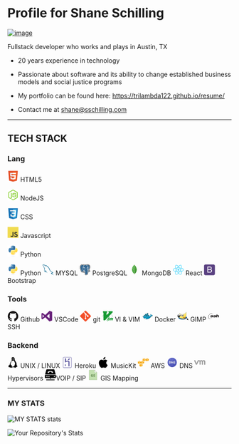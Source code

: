 
# Profile for Shane Schilling
[![image](https://img.shields.io/badge/LinkedIn-0077B5?style=for-the-badge&logo=linkedin&logoColor=white)](https://www.linkedin.com/in/shane-schilling/)   


Fullstack developer who works and plays in Austin, TX

- 20 years experience in technology

- Passionate about software and its ability to change established business models and social justice programs 

- My portfolio can be found here: https://trilambda122.github.io/resume/

- Contact me at shane@sschilling.com

---
## TECH STACK





### Lang

<img src="./imgs/html5-original.svg" width="25" alt="html5" /> HTML5

<img src="./imgs/nodejs-original.svg" width="25" alt="NodeJS" /> NodeJS

<img src="./imgs/css3-original.svg" width="25" alt="CSS" /> CSS

<img src="./imgs/javascript-original.svg" width="25" alt="Javascript" /> Javascript

 <img src="./imgs/python-original.svg" width="25" alt="Python" /> Python





<svg width="25px" height="25px" viewBox="0 0 128 128">
<linearGradient id="a" gradientUnits="userSpaceOnUse" x1="70.252" y1="1237.476" x2="170.659" y2="1151.089" gradientTransform="matrix(.563 0 0 -.568 -29.215 707.817)"><stop offset="0" stop-color="#5A9FD4"></stop><stop offset="1" stop-color="#306998"></stop></linearGradient><path fill="url(#a)" d="M63.391 1.988c-4.222.02-8.252.379-11.8 1.007-10.45 1.846-12.346 5.71-12.346 12.837v9.411h24.693v3.137h-33.961c-7.176 0-13.46 4.313-15.426 12.521-2.268 9.405-2.368 15.275 0 25.096 1.755 7.311 5.947 12.519 13.124 12.519h8.491v-11.282c0-8.151 7.051-15.34 15.426-15.34h24.665c6.866 0 12.346-5.654 12.346-12.548v-23.513c0-6.693-5.646-11.72-12.346-12.837-4.244-.706-8.645-1.027-12.866-1.008zm-13.354 7.569c2.55 0 4.634 2.117 4.634 4.721 0 2.593-2.083 4.69-4.634 4.69-2.56 0-4.633-2.097-4.633-4.69-.001-2.604 2.073-4.721 4.633-4.721z"></path><linearGradient id="b" gradientUnits="userSpaceOnUse" x1="209.474" y1="1098.811" x2="173.62" y2="1149.537" gradientTransform="matrix(.563 0 0 -.568 -29.215 707.817)"><stop offset="0" stop-color="#FFD43B"></stop><stop offset="1" stop-color="#FFE873"></stop></linearGradient><path fill="url(#b)" d="M91.682 28.38v10.966c0 8.5-7.208 15.655-15.426 15.655h-24.665c-6.756 0-12.346 5.783-12.346 12.549v23.515c0 6.691 5.818 10.628 12.346 12.547 7.816 2.297 15.312 2.713 24.665 0 6.216-1.801 12.346-5.423 12.346-12.547v-9.412h-24.664v-3.138h37.012c7.176 0 9.852-5.005 12.348-12.519 2.578-7.735 2.467-15.174 0-25.096-1.774-7.145-5.161-12.521-12.348-12.521h-9.268zm-13.873 59.547c2.561 0 4.634 2.097 4.634 4.692 0 2.602-2.074 4.719-4.634 4.719-2.55 0-4.633-2.117-4.633-4.719 0-2.595 2.083-4.692 4.633-4.692z"></path><radialGradient id="c" cx="1825.678" cy="444.45" r="26.743" gradientTransform="matrix(0 -.24 -1.055 0 532.979 557.576)" gradientUnits="userSpaceOnUse"><stop offset="0" stop-color="#B8B8B8" stop-opacity=".498"></stop><stop offset="1" stop-color="#7F7F7F" stop-opacity="0"></stop></radialGradient><path opacity=".444" fill="url(#c)" enable-background="new" d="M97.309 119.597c0 3.543-14.816 6.416-33.091 6.416-18.276 0-33.092-2.873-33.092-6.416 0-3.544 14.815-6.417 33.092-6.417 18.275 0 33.091 2.872 33.091 6.417z"></path>
</svg> Python 
  
  <svg width="25px" height="25px"  viewBox="0 0 128 128">
<path fill="#00618A" d="M116.948 97.807c-6.863-.187-12.104.452-16.585 2.341-1.273.537-3.305.552-3.513 2.147.7.733.809 1.829 1.365 2.731 1.07 1.73 2.876 4.052 4.488 5.268 1.762 1.33 3.577 2.751 5.465 3.902 3.358 2.047 7.107 3.217 10.34 5.268 1.906 1.21 3.799 2.733 5.658 4.097.92.675 1.537 1.724 2.732 2.147v-.194c-.628-.8-.79-1.898-1.366-2.733l-2.537-2.537c-2.48-3.292-5.629-6.184-8.976-8.585-2.669-1.916-8.642-4.504-9.755-7.609l-.195-.195c1.892-.214 4.107-.898 5.854-1.367 2.934-.786 5.556-.583 8.585-1.365l4.097-1.171v-.78c-1.531-1.571-2.623-3.651-4.292-5.073-4.37-3.72-9.138-7.437-14.048-10.537-2.724-1.718-6.089-2.835-8.976-4.292-.971-.491-2.677-.746-3.318-1.562-1.517-1.932-2.342-4.382-3.511-6.633-2.449-4.717-4.854-9.868-7.024-14.831-1.48-3.384-2.447-6.72-4.293-9.756-8.86-14.567-18.396-23.358-33.169-32-3.144-1.838-6.929-2.563-10.929-3.513-2.145-.129-4.292-.26-6.438-.391-1.311-.546-2.673-2.149-3.902-2.927-4.894-3.092-17.448-9.817-21.072-.975-2.289 5.581 3.421 11.025 5.462 13.854 1.434 1.982 3.269 4.207 4.293 6.438.674 1.467.79 2.938 1.367 4.489 1.417 3.822 2.652 7.98 4.487 11.511.927 1.788 1.949 3.67 3.122 5.268.718.981 1.951 1.413 2.145 2.927-1.204 1.686-1.273 4.304-1.95 6.44-3.05 9.615-1.899 21.567 2.537 28.683 1.36 2.186 4.567 6.871 8.975 5.073 3.856-1.57 2.995-6.438 4.098-10.732.249-.973.096-1.689.585-2.341v.195l3.513 7.024c2.6 4.187 7.212 8.562 11.122 11.514 2.027 1.531 3.623 4.177 6.244 5.073v-.196h-.195c-.508-.791-1.303-1.119-1.951-1.755-1.527-1.497-3.225-3.358-4.487-5.073-3.556-4.827-6.698-10.11-9.561-15.609-1.368-2.627-2.557-5.523-3.709-8.196-.444-1.03-.438-2.589-1.364-3.122-1.263 1.958-3.122 3.542-4.098 5.854-1.561 3.696-1.762 8.204-2.341 12.878-.342.122-.19.038-.391.194-2.718-.655-3.672-3.452-4.683-5.853-2.554-6.07-3.029-15.842-.781-22.829.582-1.809 3.21-7.501 2.146-9.172-.508-1.666-2.184-2.63-3.121-3.903-1.161-1.574-2.319-3.646-3.124-5.464-2.09-4.731-3.066-10.044-5.267-14.828-1.053-2.287-2.832-4.602-4.293-6.634-1.617-2.253-3.429-3.912-4.683-6.635-.446-.968-1.051-2.518-.391-3.513.21-.671.508-.951 1.171-1.17 1.132-.873 4.284.29 5.462.779 3.129 1.3 5.741 2.538 8.392 4.294 1.271.844 2.559 2.475 4.097 2.927h1.756c2.747.631 5.824.195 8.391.975 4.536 1.378 8.601 3.523 12.292 5.854 11.246 7.102 20.442 17.21 26.732 29.269 1.012 1.942 1.45 3.794 2.341 5.854 1.798 4.153 4.063 8.426 5.852 12.488 1.786 4.052 3.526 8.141 6.05 11.513 1.327 1.772 6.451 2.723 8.781 3.708 1.632.689 4.307 1.409 5.854 2.34 2.953 1.782 5.815 3.903 8.586 5.855 1.383.975 5.64 3.116 5.852 4.879zM29.729 23.466c-1.431-.027-2.443.156-3.513.389v.195h.195c.683 1.402 1.888 2.306 2.731 3.513.65 1.367 1.301 2.732 1.952 4.097l.194-.193c1.209-.853 1.762-2.214 1.755-4.294-.484-.509-.555-1.147-.975-1.755-.556-.811-1.635-1.272-2.339-1.952z"></path>
</svg> MYSQL

<svg width="25px" height="25px" viewBox="0 0 128 128">
<path d="M93.809 92.112c.785-6.533.55-7.492 5.416-6.433l1.235.108c3.742.17 8.637-.602 11.513-1.938 6.191-2.873 9.861-7.668 3.758-6.409-13.924 2.873-14.881-1.842-14.881-1.842 14.703-21.815 20.849-49.508 15.543-56.287-14.47-18.489-39.517-9.746-39.936-9.52l-.134.025c-2.751-.571-5.83-.912-9.289-.968-6.301-.104-11.082 1.652-14.709 4.402 0 0-44.683-18.409-42.604 23.151.442 8.841 12.672 66.898 27.26 49.362 5.332-6.412 10.484-11.834 10.484-11.834 2.558 1.699 5.622 2.567 8.834 2.255l.249-.212c-.078.796-.044 1.575.099 2.497-3.757 4.199-2.653 4.936-10.166 6.482-7.602 1.566-3.136 4.355-.221 5.084 3.535.884 11.712 2.136 17.238-5.598l-.22.882c1.474 1.18 1.375 8.477 1.583 13.69.209 5.214.558 10.079 1.621 12.948 1.063 2.868 2.317 10.256 12.191 8.14 8.252-1.764 14.561-4.309 15.136-27.985"></path><path d="M75.458 125.256c-4.367 0-7.211-1.689-8.938-3.32-2.607-2.46-3.641-5.629-4.259-7.522l-.267-.79c-1.244-3.358-1.666-8.193-1.916-14.419-.038-.935-.064-1.898-.093-2.919-.021-.747-.047-1.684-.085-2.664-1.553.742-3.213 1.27-4.962 1.568-3.079.526-6.389.356-9.84-.507-2.435-.609-4.965-1.871-6.407-3.82-4.203 3.681-8.212 3.182-10.396 2.453-3.853-1.285-7.301-4.896-10.542-11.037-2.309-4.375-4.542-10.075-6.638-16.943-3.65-11.96-5.969-24.557-6.175-28.693-.648-12.945 2.837-22.203 10.356-27.514 11.861-8.378 29.832-3.451 36.384-1.214 4.402-2.653 9.581-3.944 15.433-3.851 3.143.051 6.136.327 8.916.823 2.9-.912 8.628-2.221 15.185-2.139 12.081.144 22.092 4.852 28.949 13.615 4.894 6.252 2.474 19.381.597 26.651-2.642 10.226-7.271 21.102-12.957 30.57 1.544.011 3.781-.174 6.961-.831 6.274-1.295 8.109 2.069 8.607 3.575 1.995 6.042-6.677 10.608-9.382 11.864-3.466 1.609-9.117 2.589-13.745 2.377l-.202-.013-1.216-.107-.12 1.014-.116.991c-.311 11.999-2.025 19.598-5.552 24.619-3.697 5.264-8.835 6.739-13.361 7.709-1.544.33-2.947.474-4.219.474zm-9.19-43.671c2.819 2.256 3.066 6.501 3.287 14.434.028.99.054 1.927.089 2.802.106 2.65.355 8.855 1.327 11.477.137.371.26.747.39 1.146 1.083 3.316 1.626 4.979 6.309 3.978 3.931-.843 5.952-1.599 7.534-3.851 2.299-3.274 3.585-9.86 3.821-19.575l4.783.116-4.75-.57.14-1.186c.455-3.91.783-6.734 3.396-8.602 2.097-1.498 4.486-1.353 6.389-1.01-2.091-1.58-2.669-3.433-2.823-4.193l-.399-1.965 1.121-1.663c6.457-9.58 11.781-21.354 14.609-32.304 2.906-11.251 2.02-17.226 1.134-18.356-11.729-14.987-32.068-8.799-34.192-8.097l-.359.194-1.8.335-.922-.191c-2.542-.528-5.366-.82-8.393-.869-4.756-.08-8.593 1.044-11.739 3.431l-2.183 1.655-2.533-1.043c-5.412-2.213-21.308-6.662-29.696-.721-4.656 3.298-6.777 9.76-6.305 19.207.156 3.119 2.275 14.926 5.771 26.377 4.831 15.825 9.221 21.082 11.054 21.693.32.108 1.15-.537 1.976-1.529 5.37-6.459 10.479-11.844 10.694-12.07l2.77-2.915 3.349 2.225c1.35.897 2.839 1.406 4.368 1.502l7.987-6.812-1.157 11.808c-.026.265-.039.626.065 1.296l.348 2.238-1.51 1.688-.174.196 4.388 2.025 1.836-2.301z"></path><path fill="#336791" d="M115.731 77.44c-13.925 2.873-14.882-1.842-14.882-1.842 14.703-21.816 20.849-49.51 15.545-56.287-14.47-18.488-39.519-9.745-39.937-9.518l-.135.024c-2.751-.571-5.83-.911-9.291-.967-6.301-.103-11.08 1.652-14.707 4.402 0 0-44.684-18.408-42.606 23.151.442 8.842 12.672 66.899 27.26 49.363 5.332-6.412 10.483-11.834 10.483-11.834 2.559 1.699 5.622 2.567 8.833 2.255l.25-.212c-.078.796-.042 1.575.1 2.497-3.758 4.199-2.654 4.936-10.167 6.482-7.602 1.566-3.136 4.355-.22 5.084 3.534.884 11.712 2.136 17.237-5.598l-.221.882c1.473 1.18 2.507 7.672 2.334 13.557-.174 5.885-.29 9.926.871 13.082 1.16 3.156 2.316 10.256 12.192 8.14 8.252-1.768 12.528-6.351 13.124-13.995.422-5.435 1.377-4.631 1.438-9.49l.767-2.3c.884-7.367.14-9.743 5.225-8.638l1.235.108c3.742.17 8.639-.602 11.514-1.938 6.19-2.871 9.861-7.667 3.758-6.408z"></path><path fill="#fff" d="M75.957 122.307c-8.232 0-10.84-6.519-11.907-9.185-1.562-3.907-1.899-19.069-1.551-31.503.024-.881.754-1.577 1.64-1.55.881.024 1.575.758 1.55 1.639-.401 14.341.168 27.337 1.324 30.229 1.804 4.509 4.54 8.453 12.275 6.796 7.343-1.575 10.093-4.359 11.318-11.46.94-5.449 2.799-20.951 3.028-24.01.066-.878.828-1.539 1.71-1.472.878.066 1.537.832 1.472 1.71-.239 3.185-2.089 18.657-3.065 24.315-1.446 8.387-5.185 12.191-13.794 14.037-1.463.313-2.792.453-4 .454zM31.321 90.466c-.785 0-1.498-.145-2.116-.35-5.347-1.784-10.44-10.492-15.138-25.885-3.576-11.717-5.842-23.947-6.041-27.922-.589-11.784 2.445-20.121 9.02-24.778 13.007-9.216 34.888-.44 35.813-.062.815.333 1.207 1.265.873 2.081-.333.815-1.265 1.206-2.08.874-.211-.086-21.193-8.492-32.768-.285-5.622 3.986-8.203 11.392-7.672 22.011.167 3.349 2.284 15.285 5.906 27.149 4.194 13.742 8.967 22.413 13.096 23.79.648.216 2.62.873 5.439-2.517 5.305-6.382 10.178-11.476 10.227-11.526.61-.636 1.62-.657 2.256-.047.636.61.658 1.62.048 2.255-.048.05-4.847 5.067-10.077 11.359-2.477 2.979-4.851 3.853-6.786 3.853zM100.75 77.021c-.307 0-.617-.088-.891-.272-.73-.493-.924-1.484-.431-2.215 14.863-22.055 20.08-48.704 15.612-54.414-5.624-7.186-13.565-10.939-23.604-11.156-7.433-.16-13.341 1.738-14.307 2.069l-.243.099c-.971.305-1.716-.227-1.997-.849-.333-.736-.06-1.606.631-2.025.046-.027.192-.089.429-.176l-.021.006.021-.007c1.641-.601 7.639-2.4 15.068-2.315 11.108.118 20.284 4.401 26.534 12.388 2.957 3.779 2.964 12.485.019 23.887-3.002 11.625-8.651 24.118-15.497 34.277-.306.457-.81.703-1.323.703zM101.51 87.231c-2.538 0-4.813-.358-6.175-1.174-1.4-.839-1.667-1.979-1.702-2.584-.382-6.71 3.32-7.878 5.208-8.411-.263-.398-.637-.866-1.024-1.349-1.101-1.376-2.609-3.26-3.771-6.078-.182-.44-.752-1.463-1.412-2.648-3.579-6.418-11.026-19.773-6.242-26.612 2.214-3.165 6.623-4.411 13.119-3.716-1.911-5.822-11.011-24.034-32.604-24.388-6.494-.108-11.82 1.889-15.822 5.93-8.96 9.049-8.636 25.422-8.631 25.586.023.881-.672 1.614-1.553 1.637-.881.028-1.613-.672-1.637-1.553-.02-.727-.354-17.909 9.554-27.916 4.637-4.683 10.741-6.995 18.142-6.874 13.814.227 22.706 7.25 27.732 13.101 5.479 6.377 8.165 13.411 8.386 15.759.165 1.746-1.088 2.095-1.341 2.147l-.576.013c-6.375-1.021-10.465-.312-12.156 2.104-3.639 5.201 3.406 17.834 6.414 23.229.768 1.376 1.322 2.371 1.576 2.985.988 2.396 2.277 4.006 3.312 5.3.911 1.138 1.7 2.125 1.982 3.283.131.23 1.99 2.98 13.021.703 2.765-.57 4.423-.083 4.93 1.45.997 3.015-4.597 6.532-7.694 7.97-2.775 1.29-7.204 2.106-11.036 2.106zm-4.696-4.021c.35.353 2.101.962 5.727.806 3.224-.138 6.624-.839 8.664-1.786 2.609-1.212 4.351-2.567 5.253-3.492l-.5.092c-7.053 1.456-12.042 1.262-14.828-.577-.199-.131-.378-.267-.54-.401-.302.119-.581.197-.78.253-1.58.443-3.214.902-2.996 5.105zM51.252 92.125c-1.752 0-3.596-.239-5.479-.71-1.951-.488-5.24-1.957-5.19-4.37.057-2.707 3.994-3.519 5.476-3.824 5.354-1.103 5.703-1.545 7.376-3.67.488-.619 1.095-1.39 1.923-2.314 1.229-1.376 2.572-2.073 3.992-2.073.989 0 1.8.335 2.336.558 1.708.708 3.133 2.42 3.719 4.467.529 1.847.276 3.625-.71 5.006-3.237 4.533-7.886 6.93-13.443 6.93zm-7.222-4.943c.481.372 1.445.869 2.518 1.137 1.631.408 3.213.615 4.705.615 4.546 0 8.196-1.882 10.847-5.594.553-.774.387-1.757.239-2.274-.31-1.083-1.08-2.068-1.873-2.397-.43-.178-.787-.314-1.115-.314-.176 0-.712 0-1.614 1.009-.762.851-1.311 1.548-1.794 2.162-2.084 2.646-3.039 3.544-9.239 4.821-1.513.31-2.289.626-2.674.835zM56.299 79.822c-.774 0-1.454-.565-1.575-1.354-.04-.265-.066-.531-.08-.799-4.064-.076-7.985-1.82-10.962-4.926-3.764-3.927-5.477-9.368-4.699-14.927.845-6.037.529-11.366.359-14.229-.047-.796-.081-1.371-.079-1.769.003-.505.013-1.844 4.489-4.113 1.592-.807 4.784-2.215 8.271-2.576 5.777-.597 9.585 1.976 10.725 7.246 3.077 14.228.244 20.521-1.825 25.117-.385.856-.749 1.664-1.04 2.447l-.257.69c-1.093 2.931-2.038 5.463-1.748 7.354.134.871-.464 1.685-1.335 1.819l-.244.02zm-13.835-37.562l.062 1.139c.176 2.974.504 8.508-.384 14.86-.641 4.585.759 9.06 3.843 12.276 2.437 2.542 5.644 3.945 8.94 3.945h.068c.369-1.555.982-3.197 1.642-4.966l.255-.686c.329-.884.714-1.74 1.122-2.646 1.991-4.424 4.47-9.931 1.615-23.132-.565-2.615-1.936-4.128-4.189-4.627-4.628-1.022-11.525 2.459-12.974 3.837zM52.094 41.583c-.08.564 1.033 2.07 2.485 2.271 1.449.203 2.689-.975 2.768-1.539.079-.564-1.033-1.186-2.485-1.388-1.451-.202-2.691.092-2.768.656zM54.912 44.409l-.407-.028c-.9-.125-1.81-.692-2.433-1.518-.219-.29-.576-.852-.505-1.354.101-.736.999-1.177 2.4-1.177.313 0 .639.023.967.069.766.106 1.477.327 2.002.62.91.508.977 1.075.936 1.368-.112.813-1.405 2.02-2.96 2.02zm-2.289-2.732c.045.348.907 1.496 2.029 1.651l.261.018c1.036 0 1.81-.815 1.901-1.082-.096-.182-.762-.634-2.025-.81-.28-.04-.556-.059-.821-.059-.812 0-1.243.183-1.345.282zM96.228 40.432c.079.564-1.033 2.07-2.484 2.272-1.45.202-2.691-.975-2.771-1.539-.076-.564 1.036-1.187 2.486-1.388 1.45-.203 2.689.092 2.769.655zM93.409 42.992c-1.396 0-2.601-1.086-2.7-1.791-.115-.846 1.278-1.489 2.712-1.688.316-.044.629-.066.93-.066 1.238 0 2.058.363 2.14.949.053.379-.238.964-.739 1.492-.331.347-1.026.948-1.973 1.079l-.37.025zm.943-3.013c-.276 0-.564.021-.856.061-1.441.201-2.301.779-2.259 1.089.048.341.968 1.332 2.173 1.332l.297-.021c.787-.109 1.378-.623 1.66-.919.443-.465.619-.903.598-1.052-.028-.198-.56-.49-1.613-.49zM98.317 72.822c-.305 0-.613-.088-.886-.27-.732-.49-.929-1.481-.438-2.213 3.398-5.075 2.776-10.25 2.175-15.255-.257-2.132-.521-4.337-.453-6.453.07-2.177.347-3.973.614-5.71.317-2.058.617-4.002.493-6.31-.048-.88.627-1.631 1.507-1.679.883-.047 1.632.627 1.679 1.507.142 2.638-.197 4.838-.525 6.967-.253 1.643-.515 3.342-.578 5.327-.061 1.874.178 3.864.431 5.97.64 5.322 1.365 11.354-2.691 17.411-.308.459-.813.708-1.328.708z"></path><path stroke="#fff" stroke-width="3" stroke-linecap="round" stroke-linejoin="round" d="M4.335 19.029" fill="none"></path>
</svg> PostgreSQL

<svg width="25px" height="25px" viewBox="0 0 128 128">
<path fill-rule="evenodd" clip-rule="evenodd" fill="#439934" d="M88.038 42.812c1.605 4.643 2.761 9.383 3.141 14.296.472 6.095.256 12.147-1.029 18.142-.035.165-.109.32-.164.48-.403.001-.814-.049-1.208.012-3.329.523-6.655 1.065-9.981 1.604-3.438.557-6.881 1.092-10.313 1.687-1.216.21-2.721-.041-3.212 1.641-.014.046-.154.054-.235.08l.166-10.051c-.057-8.084-.113-16.168-.169-24.252l1.602-.275c2.62-.429 5.24-.864 7.862-1.281 3.129-.497 6.261-.98 9.392-1.465 1.381-.215 2.764-.412 4.148-.618z"></path><path fill-rule="evenodd" clip-rule="evenodd" fill="#45A538" d="M61.729 110.054c-1.69-1.453-3.439-2.842-5.059-4.37-8.717-8.222-15.093-17.899-18.233-29.566-.865-3.211-1.442-6.474-1.627-9.792-.13-2.322-.318-4.665-.154-6.975.437-6.144 1.325-12.229 3.127-18.147l.099-.138c.175.233.427.439.516.702 1.759 5.18 3.505 10.364 5.242 15.551 5.458 16.3 10.909 32.604 16.376 48.9.107.318.384.579.583.866l-.87 2.969z"></path><path fill-rule="evenodd" clip-rule="evenodd" fill="#46A037" d="M88.038 42.812c-1.384.206-2.768.403-4.149.616-3.131.485-6.263.968-9.392 1.465-2.622.417-5.242.852-7.862 1.281l-1.602.275-.012-1.045c-.053-.859-.144-1.717-.154-2.576-.069-5.478-.112-10.956-.18-16.434-.042-3.429-.105-6.857-.175-10.285-.043-2.13-.089-4.261-.185-6.388-.052-1.143-.236-2.28-.311-3.423-.042-.657.016-1.319.029-1.979.817 1.583 1.616 3.178 2.456 4.749 1.327 2.484 3.441 4.314 5.344 6.311 7.523 7.892 12.864 17.068 16.193 27.433z"></path><path fill-rule="evenodd" clip-rule="evenodd" fill="#409433" d="M65.036 80.753c.081-.026.222-.034.235-.08.491-1.682 1.996-1.431 3.212-1.641 3.432-.594 6.875-1.13 10.313-1.687 3.326-.539 6.652-1.081 9.981-1.604.394-.062.805-.011 1.208-.012-.622 2.22-1.112 4.488-1.901 6.647-.896 2.449-1.98 4.839-3.131 7.182-1.72 3.503-3.863 6.77-6.353 9.763-1.919 2.308-4.058 4.441-6.202 6.548-1.185 1.165-2.582 2.114-3.882 3.161l-.337-.23-1.214-1.038-1.256-2.753c-.865-3.223-1.319-6.504-1.394-9.838l.023-.561.171-2.426c.057-.828.133-1.655.168-2.485.129-2.982.241-5.964.359-8.946z"></path><path fill-rule="evenodd" clip-rule="evenodd" fill="#4FAA41" d="M65.036 80.753c-.118 2.982-.23 5.964-.357 8.947-.035.83-.111 1.657-.168 2.485l-.765.289c-1.699-5.002-3.399-9.951-5.062-14.913-2.75-8.209-5.467-16.431-8.213-24.642-2.217-6.628-4.452-13.249-6.7-19.867-.105-.31-.407-.552-.617-.826l4.896-9.002c.168.292.39.565.496.879 2.265 6.703 4.526 13.407 6.768 20.118 2.916 8.73 5.814 17.467 8.728 26.198.116.349.308.671.491 1.062l.67-.78c-.056 3.351-.112 6.701-.167 10.052z"></path><path fill-rule="evenodd" clip-rule="evenodd" fill="#4AA73C" d="M43.155 32.227c.21.274.511.516.617.826 2.248 6.618 4.483 13.239 6.7 19.867 2.746 8.211 5.463 16.433 8.213 24.642 1.662 4.961 3.362 9.911 5.062 14.913l.765-.289-.171 2.426-.155.559c-.266 2.656-.49 5.318-.814 7.968-.163 1.328-.509 2.632-.772 3.947-.198-.287-.476-.548-.583-.866-5.467-16.297-10.918-32.6-16.376-48.9-1.737-5.187-3.483-10.371-5.242-15.551-.089-.263-.34-.469-.516-.702 1.09-2.947 2.181-5.894 3.272-8.84z"></path><path fill-rule="evenodd" clip-rule="evenodd" fill="#57AE47" d="M65.202 70.702l-.67.78c-.183-.391-.375-.714-.491-1.062-2.913-8.731-5.812-17.468-8.728-26.198-2.242-6.711-4.503-13.415-6.768-20.118-.105-.314-.327-.588-.496-.879l6.055-7.965c.191.255.463.482.562.769 1.681 4.921 3.347 9.848 5.003 14.778 1.547 4.604 3.071 9.215 4.636 13.813.105.308.47.526.714.786l.012 1.045c.058 8.082.115 16.167.171 24.251z"></path><path fill-rule="evenodd" clip-rule="evenodd" fill="#60B24F" d="M65.021 45.404c-.244-.26-.609-.478-.714-.786-1.565-4.598-3.089-9.209-4.636-13.813-1.656-4.93-3.322-9.856-5.003-14.778-.099-.287-.371-.514-.562-.769 1.969-1.928 3.877-3.925 5.925-5.764 1.821-1.634 3.285-3.386 3.352-5.968.003-.107.059-.214.145-.514l.519 1.306c-.013.661-.072 1.322-.029 1.979.075 1.143.259 2.28.311 3.423.096 2.127.142 4.258.185 6.388.069 3.428.132 6.856.175 10.285.067 5.478.111 10.956.18 16.434.008.861.098 1.718.152 2.577z"></path><path fill-rule="evenodd" clip-rule="evenodd" fill="#A9AA88" d="M62.598 107.085c.263-1.315.609-2.62.772-3.947.325-2.649.548-5.312.814-7.968l.066-.01.066.011c.075 3.334.529 6.615 1.394 9.838-.176.232-.425.439-.518.701-.727 2.05-1.412 4.116-2.143 6.166-.1.28-.378.498-.574.744l-.747-2.566.87-2.969z"></path><path fill-rule="evenodd" clip-rule="evenodd" fill="#B6B598" d="M62.476 112.621c.196-.246.475-.464.574-.744.731-2.05 1.417-4.115 2.143-6.166.093-.262.341-.469.518-.701l1.255 2.754c-.248.352-.59.669-.728 1.061l-2.404 7.059c-.099.283-.437.483-.663.722l-.695-3.985z"></path><path fill-rule="evenodd" clip-rule="evenodd" fill="#C2C1A7" d="M63.171 116.605c.227-.238.564-.439.663-.722l2.404-7.059c.137-.391.48-.709.728-1.061l1.215 1.037c-.587.58-.913 1.25-.717 2.097l-.369 1.208c-.168.207-.411.387-.494.624-.839 2.403-1.64 4.819-2.485 7.222-.107.305-.404.544-.614.812-.109-1.387-.22-2.771-.331-4.158z"></path><path fill-rule="evenodd" clip-rule="evenodd" fill="#CECDB7" d="M63.503 120.763c.209-.269.506-.508.614-.812.845-2.402 1.646-4.818 2.485-7.222.083-.236.325-.417.494-.624l-.509 5.545c-.136.157-.333.294-.398.477-.575 1.614-1.117 3.24-1.694 4.854-.119.333-.347.627-.525.938-.158-.207-.441-.407-.454-.623-.051-.841-.016-1.688-.013-2.533z"></path><path fill-rule="evenodd" clip-rule="evenodd" fill="#DBDAC7" d="M63.969 123.919c.178-.312.406-.606.525-.938.578-1.613 1.119-3.239 1.694-4.854.065-.183.263-.319.398-.477l.012 3.64-1.218 3.124-1.411-.495z"></path><path fill-rule="evenodd" clip-rule="evenodd" fill="#EBE9DC" d="M65.38 124.415l1.218-3.124.251 3.696-1.469-.572z"></path><path fill-rule="evenodd" clip-rule="evenodd" fill="#CECDB7" d="M67.464 110.898c-.196-.847.129-1.518.717-2.097l.337.23-1.054 1.867z"></path><path fill-rule="evenodd" clip-rule="evenodd" fill="#4FAA41" d="M64.316 95.172l-.066-.011-.066.01.155-.559-.023.56z"></path>
</svg> MongoDB


  <svg width="25px" height="25px" viewBox="0 0 128 128">
<g fill="#61DAFB"><circle cx="64" cy="64" r="11.4"></circle><path d="M107.3 45.2c-2.2-.8-4.5-1.6-6.9-2.3.6-2.4 1.1-4.8 1.5-7.1 2.1-13.2-.2-22.5-6.6-26.1-1.9-1.1-4-1.6-6.4-1.6-7 0-15.9 5.2-24.9 13.9-9-8.7-17.9-13.9-24.9-13.9-2.4 0-4.5.5-6.4 1.6-6.4 3.7-8.7 13-6.6 26.1.4 2.3.9 4.7 1.5 7.1-2.4.7-4.7 1.4-6.9 2.3-12.5 4.8-19.3 11.4-19.3 18.8s6.9 14 19.3 18.8c2.2.8 4.5 1.6 6.9 2.3-.6 2.4-1.1 4.8-1.5 7.1-2.1 13.2.2 22.5 6.6 26.1 1.9 1.1 4 1.6 6.4 1.6 7.1 0 16-5.2 24.9-13.9 9 8.7 17.9 13.9 24.9 13.9 2.4 0 4.5-.5 6.4-1.6 6.4-3.7 8.7-13 6.6-26.1-.4-2.3-.9-4.7-1.5-7.1 2.4-.7 4.7-1.4 6.9-2.3 12.5-4.8 19.3-11.4 19.3-18.8s-6.8-14-19.3-18.8zm-14.8-30.5c4.1 2.4 5.5 9.8 3.8 20.3-.3 2.1-.8 4.3-1.4 6.6-5.2-1.2-10.7-2-16.5-2.5-3.4-4.8-6.9-9.1-10.4-13 7.4-7.3 14.9-12.3 21-12.3 1.3 0 2.5.3 3.5.9zm-11.2 59.3c-1.8 3.2-3.9 6.4-6.1 9.6-3.7.3-7.4.4-11.2.4-3.9 0-7.6-.1-11.2-.4-2.2-3.2-4.2-6.4-6-9.6-1.9-3.3-3.7-6.7-5.3-10 1.6-3.3 3.4-6.7 5.3-10 1.8-3.2 3.9-6.4 6.1-9.6 3.7-.3 7.4-.4 11.2-.4 3.9 0 7.6.1 11.2.4 2.2 3.2 4.2 6.4 6 9.6 1.9 3.3 3.7 6.7 5.3 10-1.7 3.3-3.4 6.6-5.3 10zm8.3-3.3c1.5 3.5 2.7 6.9 3.8 10.3-3.4.8-7 1.4-10.8 1.9 1.2-1.9 2.5-3.9 3.6-6 1.2-2.1 2.3-4.2 3.4-6.2zm-25.6 27.1c-2.4-2.6-4.7-5.4-6.9-8.3 2.3.1 4.6.2 6.9.2 2.3 0 4.6-.1 6.9-.2-2.2 2.9-4.5 5.7-6.9 8.3zm-18.6-15c-3.8-.5-7.4-1.1-10.8-1.9 1.1-3.3 2.3-6.8 3.8-10.3 1.1 2 2.2 4.1 3.4 6.1 1.2 2.2 2.4 4.1 3.6 6.1zm-7-25.5c-1.5-3.5-2.7-6.9-3.8-10.3 3.4-.8 7-1.4 10.8-1.9-1.2 1.9-2.5 3.9-3.6 6-1.2 2.1-2.3 4.2-3.4 6.2zm25.6-27.1c2.4 2.6 4.7 5.4 6.9 8.3-2.3-.1-4.6-.2-6.9-.2-2.3 0-4.6.1-6.9.2 2.2-2.9 4.5-5.7 6.9-8.3zm22.2 21l-3.6-6c3.8.5 7.4 1.1 10.8 1.9-1.1 3.3-2.3 6.8-3.8 10.3-1.1-2.1-2.2-4.2-3.4-6.2zm-54.5-16.2c-1.7-10.5-.3-17.9 3.8-20.3 1-.6 2.2-.9 3.5-.9 6 0 13.5 4.9 21 12.3-3.5 3.8-7 8.2-10.4 13-5.8.5-11.3 1.4-16.5 2.5-.6-2.3-1-4.5-1.4-6.6zm-24.7 29c0-4.7 5.7-9.7 15.7-13.4 2-.8 4.2-1.5 6.4-2.1 1.6 5 3.6 10.3 6 15.6-2.4 5.3-4.5 10.5-6 15.5-13.8-4-22.1-10-22.1-15.6zm28.5 49.3c-4.1-2.4-5.5-9.8-3.8-20.3.3-2.1.8-4.3 1.4-6.6 5.2 1.2 10.7 2 16.5 2.5 3.4 4.8 6.9 9.1 10.4 13-7.4 7.3-14.9 12.3-21 12.3-1.3 0-2.5-.3-3.5-.9zm60.8-20.3c1.7 10.5.3 17.9-3.8 20.3-1 .6-2.2.9-3.5.9-6 0-13.5-4.9-21-12.3 3.5-3.8 7-8.2 10.4-13 5.8-.5 11.3-1.4 16.5-2.5.6 2.3 1 4.5 1.4 6.6zm9-15.6c-2 .8-4.2 1.5-6.4 2.1-1.6-5-3.6-10.3-6-15.6 2.4-5.3 4.5-10.5 6-15.5 13.8 4 22.1 10 22.1 15.6 0 4.7-5.8 9.7-15.7 13.4z"></path></g>
</svg> React

<svg width="25px" height="25px" viewBox="0 0 128 128">
<path fill="#5B4282" d="M75.701 65.603c-2.334-.768-5.694-.603-10.08-.603h-17.621v23h18.844c2.944 0 5.012-.315 6.203-.535 2.099-.376 3.854-1.104 5.264-1.982 1.409-.876 2.568-2.205 3.478-3.881.908-1.676 1.363-3.637 1.363-5.83 0-2.568-.658-4.54-1.975-6.436-1.316-1.896-3.141-2.965-5.476-3.733zM73.282 55.087c2.317-.688 4.064-1.89 5.239-3.487 1.176-1.598 1.763-3.631 1.763-6.044 0-2.286-.549-4.314-1.646-6.054s-2.662-2.413-4.699-3.056c-2.037-.641-5.53-.446-10.48-.446h-15.459v20h16.587c4.042 0 6.939-.38 8.695-.913zM126 18.625c0-9.182-7.443-16.625-16.625-16.625h-91.75c-9.182 0-16.625 7.443-16.625 16.625v91.75c0 9.182 7.443 16.625 16.625 16.625h91.75c9.182 0 16.625-7.443 16.625-16.625v-91.75zm-35.447 66.12c-1.362 2.773-3.047 4.911-5.052 6.415-2.006 1.504-4.521 2.78-7.544 3.548-3.022.769-6.728 1.292-11.113 1.292h-27.844v-69h27.42c5.264 0 9.485.609 12.665 2.002 3.181 1.395 5.671 3.497 7.474 6.395 1.801 2.898 2.702 5.907 2.702 9.071 0 2.945-.8 5.708-2.397 8.308-1.598 2.602-4.011 4.694-7.237 6.292 4.166 1.222 7.37 3.304 9.61 6.248 2.24 2.945 3.36 6.422 3.36 10.432 0 3.227-.681 6.225-2.044 8.997z"></path>
</svg> Bootstrap


### Tools 

 <svg width="25px" height="25px" viewBox="0 0 128 128">
<g fill="#181616"><path fill-rule="evenodd" clip-rule="evenodd" d="M64 5.103c-33.347 0-60.388 27.035-60.388 60.388 0 26.682 17.303 49.317 41.297 57.303 3.017.56 4.125-1.31 4.125-2.905 0-1.44-.056-6.197-.082-11.243-16.8 3.653-20.345-7.125-20.345-7.125-2.747-6.98-6.705-8.836-6.705-8.836-5.48-3.748.413-3.67.413-3.67 6.063.425 9.257 6.223 9.257 6.223 5.386 9.23 14.127 6.562 17.573 5.02.542-3.903 2.107-6.568 3.834-8.076-13.413-1.525-27.514-6.704-27.514-29.843 0-6.593 2.36-11.98 6.223-16.21-.628-1.52-2.695-7.662.584-15.98 0 0 5.07-1.623 16.61 6.19C53.7 35 58.867 34.327 64 34.304c5.13.023 10.3.694 15.127 2.033 11.526-7.813 16.59-6.19 16.59-6.19 3.287 8.317 1.22 14.46.593 15.98 3.872 4.23 6.215 9.617 6.215 16.21 0 23.194-14.127 28.3-27.574 29.796 2.167 1.874 4.097 5.55 4.097 11.183 0 8.08-.07 14.583-.07 16.572 0 1.607 1.088 3.49 4.148 2.897 23.98-7.994 41.263-30.622 41.263-57.294C124.388 32.14 97.35 5.104 64 5.104z"></path><path d="M26.484 91.806c-.133.3-.605.39-1.035.185-.44-.196-.685-.605-.543-.906.13-.31.603-.395 1.04-.188.44.197.69.61.537.91zm-.743-.55M28.93 94.535c-.287.267-.85.143-1.232-.28-.396-.42-.47-.983-.177-1.254.298-.266.844-.14 1.24.28.394.426.472.984.17 1.255zm-.575-.618M31.312 98.012c-.37.258-.976.017-1.35-.52-.37-.538-.37-1.183.01-1.44.373-.258.97-.025 1.35.507.368.545.368 1.19-.01 1.452zm0 0M34.573 101.373c-.33.365-1.036.267-1.552-.23-.527-.487-.674-1.18-.343-1.544.336-.366 1.045-.264 1.564.23.527.486.686 1.18.333 1.543zm0 0M39.073 103.324c-.147.473-.825.688-1.51.486-.683-.207-1.13-.76-.99-1.238.14-.477.823-.7 1.512-.485.683.206 1.13.756.988 1.237zm0 0M44.016 103.685c.017.498-.563.91-1.28.92-.723.017-1.308-.387-1.315-.877 0-.503.568-.91 1.29-.924.717-.013 1.306.387 1.306.88zm0 0M48.614 102.903c.086.485-.413.984-1.126 1.117-.7.13-1.35-.172-1.44-.653-.086-.498.422-.997 1.122-1.126.714-.123 1.354.17 1.444.663zm0 0"></path></g>
</svg> Github
<svg width="25px" height="25px" viewBox="0 0 128 128">
<path fill="#68217a" d="M95 2.3l30.5 12.3v98.7L94.8 125.7 45.8 77l-31 24.1L2.5 94.9V33.1l12.3-5.9 31 24.3ZM14.8 45.7V83.2l18.5-19Zm48.1 18.5L94.8 89.3V39Z"></path>
</svg> VSCode
  
  <svg width="25px" height="25px" viewBox="0 0 128 128">
<path fill="#F34F29" d="M124.737 58.378l-55.116-55.114c-3.172-3.174-8.32-3.174-11.497 0l-11.444 11.446 14.518 14.518c3.375-1.139 7.243-.375 9.932 2.314 2.703 2.706 3.461 6.607 2.294 9.993l13.992 13.993c3.385-1.167 7.292-.413 9.994 2.295 3.78 3.777 3.78 9.9 0 13.679-3.78 3.78-9.901 3.78-13.683 0-2.842-2.844-3.545-7.019-2.105-10.521l-13.048-13.048-.002 34.341c.922.455 1.791 1.063 2.559 1.828 3.778 3.777 3.778 9.898 0 13.683-3.779 3.777-9.904 3.777-13.679 0-3.778-3.784-3.778-9.905 0-13.683.934-.933 2.014-1.638 3.167-2.11v-34.659c-1.153-.472-2.231-1.172-3.167-2.111-2.862-2.86-3.551-7.06-2.083-10.576l-14.313-14.313-37.792 37.79c-3.175 3.177-3.175 8.325 0 11.5l55.117 55.114c3.174 3.174 8.32 3.174 11.499 0l54.858-54.858c3.174-3.176 3.174-8.327-.001-11.501z"></path>
</svg> git

   <svg width="25px" height="25px"  viewBox="0 0 128 128">
<g><path fill="#179A33" d="M72.6 80.5c.2.2.6.5.9.5h5.3c.3 0 .7-.3.9-.5l1.4-1.5c.2-.2.3-.4.3-.6l1.5-5.1c.1-.5 0-1-.3-1.3l-1.1-.9c-.2-.2-.6-.1-.9-.1h-4.8l-.2-.2-.1-.1c-.2 0-.4-.1-.6.1l-1.9 1.2c-.2 0-.3.5-.4.7l-1.6 4.9c-.2.5-.1 1.1.3 1.5l1.3 1.4zM73.4 106.9l-.4.1h-1.2l7.2-21.1c.2-.7-.1-1.5-.8-1.7l-.4-.1h-12.1c-.5.1-.9.5-1 1l-.7 2.5c-.2.7.3 1.3 1 1.5l.3-.1h1.8l-7.3 20.9c-.2.7.1 1.6.8 1.9l.4.3h11.2c.6 0 1.1-.5 1.3-1.1l.7-2.4c.3-.7-.1-1.5-.8-1.7zM126.5 87.2l-1.9-2.5v-.1c-.3-.3-.6-.6-1-.6h-7.2c-.4 0-.7.4-1 .6l-2 2.4h-3.1l-2.1-2.4v-.1c-.2-.3-.6-.5-1-.5h-4l20.2-20.2-22.6-22.4 20.2-20.8v-9l-2.8-3.6h-40.9l-3.3 3.5v2.9l-11.3-11.4-7.7 7.5-2.4-2.5h-40.4l-3.2 3.7v9.4l3 2.9h3v26.1l-14 14 14 14v32l5.2 2.9h11.6l9.1-9.5 21.6 21.6 14.5-14.5c.1.4.4.5.9.7l.4-.2h9.4c.6 0 1.1-.1 1.2-.6l.7-2c.2-.7-.1-1.3-.8-1.5l-.4.1h-.4l3.4-10.7 2.3-2.3h5l-5 15.9c-.2.7.2 1.1.9 1.4l.4-.2h9.1c.5 0 1-.1 1.2-.6l.8-1.8c.3-.7-.1-1.3-.7-1.6-.1-.1-.3 0-.5 0h-.4l4.2-13h6.1l-5.1 15.9c-.2.7.2 1.1.9 1.3l.4-.3h10c.5 0 1-.1 1.2-.6l.8-2c.3-.7-.1-1.3-.8-1.5-.1-.1-.3.1-.5.1h-.7l5.6-18.5c.2-.5.1-1.1-.1-1.4zm-63.8-82.3l11.3 11.3v4.7l3.4 4.1h1.6l-29 28v-28h3.3l2.7-4.2v-8.9l-.2-.3 6.9-6.7zm-59.8 59.2l12.1-12.1v24.2l-12.1-12.1zm38.9 38.3l58.4-60 21.4 21.5-20.2 20.2h-.1c-.3.1-.5.3-.7.5l-2.1 2.4h-2.9l-2.2-2.4c-.2-.3-.6-.6-1-.6h-8.8c-.6 0-1.1.4-1.3 1l-.8 2.5c-.2.7.1 1.3.8 1.6h1.5l-6.4 18.9-15.1 15.2-20.5-20.8z"></path></g>
</svg> VI & VIM

<svg  width="25px" height="25px" viewBox="0 0 128 128">
<g><path fill-rule="evenodd" clip-rule="evenodd" fill="#3A4D54" d="M73.8 50.8h11.3v11.5h5.7c2.6 0 5.3-.5 7.8-1.3 1.2-.4 2.6-1 3.8-1.7-1.6-2.1-2.4-4.7-2.6-7.3-.3-3.5.4-8.1 2.8-10.8l1.2-1.4 1.4 1.1c3.6 2.9 6.5 6.8 7.1 11.4 4.3-1.3 9.3-1 13.1 1.2l1.5.9-.8 1.6c-3.2 6.2-9.9 8.2-16.4 7.8-9.8 24.3-31 35.8-56.8 35.8-13.3 0-25.5-5-32.5-16.8l-.1-.2-1-2.1c-2.4-5.2-3.1-10.9-2.6-16.6l.2-1.7h9.6v-11.4h11.3v-11.2h22.5v-11.3h13.5v22.5z"></path><path fill="#00AADA" d="M110.4 55.1c.8-5.9-3.6-10.5-6.4-12.7-3.1 3.6-3.6 13.2 1.3 17.2-2.8 2.4-8.5 4.7-14.5 4.7h-72.2c-.6 6.2.5 11.9 3 16.8l.8 1.5c.5.9 1.1 1.7 1.7 2.6 3 .2 5.7.3 8.2.2 4.9-.1 8.9-.7 12-1.7.5-.2.9.1 1.1.5.2.5-.1.9-.5 1.1-.4.1-.8.3-1.3.4-2.4.7-5 1.1-8.3 1.3h-.6000000000000001c-1.3.1-2.7.1-4.2.1-1.6 0-3.1 0-4.9-.1 6 6.8 15.4 10.8 27.2 10.8 25 0 46.2-11.1 55.5-35.9 6.7.7 13.1-1 16-6.7-4.5-2.7-10.5-1.8-13.9-.1z"></path><path fill="#28B8EB" d="M110.4 55.1c.8-5.9-3.6-10.5-6.4-12.7-3.1 3.6-3.6 13.2 1.3 17.2-2.8 2.4-8.5 4.7-14.5 4.7h-68c-.3 9.5 3.2 16.7 9.5 21 4.9-.1 8.9-.7 12-1.7.5-.2.9.1 1.1.5.2.5-.1.9-.5 1.1-.4.1-.8.3-1.3.4-2.4.7-5.2 1.2-8.5 1.4l-.1-.1c8.5 4.4 20.8 4.3 35-1.1 15.8-6.1 30.6-17.7 40.9-30.9-.2.1-.4.1-.5.2z"></path><path fill="#028BB8" d="M18.7 71.8c.4 3.3 1.4 6.4 2.9 9.3l.8 1.5c.5.9 1.1 1.7 1.7 2.6 3 .2 5.7.3 8.2.2 4.9-.1 8.9-.7 12-1.7.5-.2.9.1 1.1.5.2.5-.1.9-.5 1.1-.4.1-.8.3-1.3.4-2.4.7-5.2 1.2-8.5 1.4h-.4c-1.3.1-2.7.1-4.1.1-1.6 0-3.2 0-4.9-.1 6 6.8 15.5 10.8 27.3 10.8 21.4 0 40-8.1 50.8-26h-85.1v-.1z"></path><path fill="#019BC6" d="M23.5 71.8c1.3 5.8 4.3 10.4 8.8 13.5 4.9-.1 8.9-.7 12-1.7.5-.2.9.1 1.1.5.2.5-.1.9-.5 1.1-.4.1-.8.3-1.3.4-2.4.7-5.2 1.2-8.6 1.4 8.5 4.4 20.8 4.3 34.9-1.1 8.5-3.3 16.8-8.2 24.2-14.1h-70.6z"></path><path fill-rule="evenodd" clip-rule="evenodd" fill="#00ACD3" d="M28.4 52.7h9.8v9.8h-9.8v-9.8zm.8.8h.8v8.1h-.8v-8.1zm1.4 0h.8v8.1h-.8v-8.1zm1.5 0h.8v8.1h-.8v-8.1zm1.5 0h.8v8.1h-.8v-8.1zm1.5 0h.8v8.1h-.8v-8.1zm1.5 0h.8v8.1h-.8v-8.1zM39.6 41.5h9.8v9.8h-9.8v-9.8zm.9.8h.8v8.1h-.8v-8.1zm1.4 0h.8v8.1h-.8v-8.1zm1.5 0h.8v8.1h-.8v-8.1zm1.5 0h.8v8.1h-.8v-8.1zm1.4 0h.8v8.1h-.8v-8.1zm1.5 0h.8v8.1h-.8v-8.1z"></path><path fill-rule="evenodd" clip-rule="evenodd" fill="#23C2EE" d="M39.6 52.7h9.8v9.8h-9.8v-9.8zm.9.8h.8v8.1h-.8v-8.1zm1.4 0h.8v8.1h-.8v-8.1zm1.5 0h.8v8.1h-.8v-8.1zm1.5 0h.8v8.1h-.8v-8.1zm1.4 0h.8v8.1h-.8v-8.1zm1.5 0h.8v8.1h-.8v-8.1z"></path><path fill-rule="evenodd" clip-rule="evenodd" fill="#00ACD3" d="M50.9 52.7h9.8v9.8h-9.8v-9.8zm.8.8h.8v8.1h-.8v-8.1zm1.5 0h.8v8.1h-.8v-8.1zm1.5 0h.8v8.1h-.8v-8.1zm1.4 0h.8v8.1h-.8v-8.1zm1.5 0h.8v8.1h-.8v-8.1zm1.5 0h.8v8.1h-.8v-8.1z"></path><path fill-rule="evenodd" clip-rule="evenodd" fill="#23C2EE" d="M50.9 41.5h9.8v9.8h-9.8v-9.8zm.8.8h.8v8.1h-.8v-8.1zm1.5 0h.8v8.1h-.8v-8.1zm1.5 0h.8v8.1h-.8v-8.1zm1.4 0h.8v8.1h-.8v-8.1zm1.5 0h.8v8.1h-.8v-8.1zm1.5 0h.8v8.1h-.8v-8.1zM62.2 52.7h9.8v9.8h-9.8v-9.8zm.8.8h.8v8.1h-.8v-8.1zm1.5 0h.8v8.1h-.8v-8.1zm1.4 0h.8v8.1h-.8v-8.1zm1.5 0h.8v8.1h-.8v-8.1zm1.5 0h.8v8.1h-.8v-8.1zm1.5 0h.8v8.1h-.8v-8.1z"></path><path fill-rule="evenodd" clip-rule="evenodd" fill="#00ACD3" d="M62.2 41.5h9.8v9.8h-9.8v-9.8zm.8.8h.8v8.1h-.8v-8.1zm1.5 0h.8v8.1h-.8v-8.1zm1.4 0h.8v8.1h-.8v-8.1zm1.5 0h.8v8.1h-.8v-8.1zm1.5 0h.8v8.1h-.8v-8.1zm1.5 0h.8v8.1h-.8v-8.1z"></path><path fill-rule="evenodd" clip-rule="evenodd" fill="#23C2EE" d="M62.2 30.2h9.8v9.8h-9.8v-9.8zm.8.8h.8v8.1h-.8v-8.1zm1.5 0h.8v8.1h-.8v-8.1zm1.4 0h.8v8.1h-.8v-8.1zm1.5 0h.8v8.1h-.8v-8.1zm1.5 0h.8v8.1h-.8v-8.1zm1.5 0h.8v8.1h-.8v-8.1z"></path><path fill-rule="evenodd" clip-rule="evenodd" fill="#00ACD3" d="M73.5 52.7h9.8v9.8h-9.8v-9.8zm.8.8h.8v8.1h-.8v-8.1zm1.4 0h.8v8.1h-.8v-8.1zm1.5 0h.8v8.1h-.8v-8.1zm1.5 0h.8v8.1h-.8v-8.1zm1.5 0h.8v8.1h-.8v-8.1zm1.5 0h.8v8.1h-.8v-8.1z"></path><path fill-rule="evenodd" clip-rule="evenodd" fill="#D4EEF1" d="M48.8 78.3c1.5 0 2.7 1.2 2.7 2.7 0 1.5-1.2 2.7-2.7 2.7-1.5 0-2.7-1.2-2.7-2.7 0-1.5 1.2-2.7 2.7-2.7"></path><path fill-rule="evenodd" clip-rule="evenodd" fill="#3A4D54" d="M48.8 79.1c.2 0 .5 0 .7.1-.2.1-.4.4-.4.7 0 .4.4.8.8.8.3 0 .6-.2.7-.4.1.2.1.5.1.7 0 1.1-.9 1.9-1.9 1.9-1.1 0-1.9-.9-1.9-1.9 0-1 .8-1.9 1.9-1.9M1.1 72.8h125.4c-2.7-.7-8.6-1.6-7.7-5.2-5 5.7-16.9 4-20 1.2-3.4 4.9-23 3-24.3-.8-4.2 5-17.3 5-21.5 0-1.4 3.8-21 5.7-24.3.8-3 2.8-15 4.5-20-1.2 1.1 3.5-4.9 4.5-7.6 5.2"></path><path fill="#BFDBE0" d="M56 97.8c-6.7-3.2-10.3-7.5-12.4-12.2-2.5.7-5.5 1.2-8.9 1.4-1.3.1-2.7.1-4.1.1-1.7 0-3.4 0-5.2-.1 6 6 13.6 10.7 27.5 10.8h3.1z"></path><path fill="#D4EEF1" d="M46.1 89.9c-.9-1.3-1.8-2.8-2.5-4.3-2.5.7-5.5 1.2-8.9 1.4 2.3 1.2 5.7 2.4 11.4 2.9z"></path></g>
</svg> Docker

<svg width="25px" height="25px" viewBox="0 0 128 128">
<g><radialGradient id="a" cx="359.382" cy="134.83" r="50.57" gradientTransform="matrix(1 0 0 -.435 -297.375 140.218)" gradientUnits="userSpaceOnUse"><stop offset="0"></stop><stop offset="1" stop-opacity="0"></stop></radialGradient><path fill="url(#a)" d="M112.6 81.6c0 12.1-22.6 22-50.6 22s-50.6-9.8-50.6-22 22.6-22 50.6-22 50.6 9.8 50.6 22z"></path><radialGradient id="b" cx="201.749" cy="230.895" r="53.284" gradientTransform="matrix(1.773 0 0 -1.297 -313.84 354.268)" gradientUnits="userSpaceOnUse"><stop offset="0" stop-color="#857C63"></stop><stop offset="1" stop-color="#221F19"></stop></radialGradient><path fill="url(#b)" stroke="#2E3436" stroke-miterlimit="10" d="M26.7 27.6s8 16.4 26.6 16c39.1-1 45.9-21.4 46.9-24.3 1-2.9 2.5-2.5 2.8.2 12.7 115.6-88.4 66-92 46.3 20.1-5.8 15.2-17.1 15.2-17.1l.5-21.1z"></path><linearGradient id="c" gradientUnits="userSpaceOnUse" x1="378.844" y1="204.625" x2="347.984" y2="198.502" gradientTransform="matrix(1 0 0 -1 -301.337 279.346)"><stop offset="0"></stop><stop offset="1" stop-opacity="0"></stop></linearGradient><path fill="url(#c)" d="M41.5 76.4c18.7 3.7 28.2.3 33.7-4-1.5-1.9-4-4-4-4s6.5 1.8 8.8 4.8c2.3 3 .9 4.8.3 8.6-1.3-3.3-3.8-4.6-4.2-5.9-4.9 6.9-17.4 6.6-34.6.5z"></path><linearGradient id="d" gradientUnits="userSpaceOnUse" x1="348.046" y1="240.776" x2="413.386" y2="166.604" gradientTransform="matrix(1 0 0 -1 -297.5 279)"><stop offset="0" stop-color="#fff"></stop><stop offset="1" stop-color="#fff" stop-opacity="0"></stop></linearGradient><path opacity=".185" stroke="url(#d)" stroke-miterlimit="10" enable-background="new" d="M100.4 25.9c-1.6 2.6-3.9 5.6-7.4 8.6-7.3 6-19.5 11.5-39.6 12-11.7.3-19.3-5.4-23.9-10.4l-.3 12.4c.4 1.2 1.2 3.9-.2 7.5-1.4 4-6 8-13.8 11.1.7 1.4 1.4 2.9 3.5 4.9 2.8 2.8 6.8 5.8 11.5 8.5 9.4 5.4 21.6 9.7 33 9.9 11.4.2 21.8-3.4 28.9-13.9 6.5-9.6 10.2-25.8 8.3-50.6z" fill="none"></path><radialGradient id="e" cx="259.173" cy="242.809" r="9.741" gradientTransform="matrix(1.685 0 0 -1.685 -400.899 453.504)" gradientUnits="userSpaceOnUse"><stop offset="0" stop-color="#fff"></stop><stop offset="1" stop-color="#B9B9B0"></stop></radialGradient><path fill="url(#e)" stroke="#888A85" stroke-width=".783" stroke-miterlimit="10" d="M47 52.4c0 6.2-5 11.3-11.3 11.3s-11.3-5-11.3-11.3 5-11.3 11.3-11.3 11.3 5 11.3 11.3z"></path><radialGradient id="f" cx="274.252" cy="84.308" r="13.387" gradientTransform="matrix(.797 -.46 -.537 -.931 -163.086 262.495)" gradientUnits="userSpaceOnUse"><stop offset="0" stop-color="#5B676B"></stop><stop offset="1" stop-color="#141718"></stop></radialGradient><path fill="url(#f)" stroke="#000" stroke-miterlimit="10" d="M24.6 56.6c5.5 7.6 5.5 16.8.2 20.7-5.4 3.9-14.2.9-19.6-6.7-5.5-7.6-5.5-16.8-.2-20.7s14.1-.9 19.6 6.7z"></path><path fill="#2E3436" stroke="#000" stroke-width="1.174" stroke-miterlimit="10" d="M43.8 54c0 3-2.4 5.4-5.4 5.4-3 0-5.4-2.4-5.4-5.4 0-3 2.4-5.4 5.4-5.4 3 0 5.4 2.4 5.4 5.4z"></path><linearGradient id="g" gradientUnits="userSpaceOnUse" x1="230.297" y1="47.32" x2="229.46" y2="25.884" gradientTransform="matrix(.8 -.6 -.6 -.8 -147.318 231.235)"><stop offset="0" stop-color="#fff"></stop><stop offset="1" stop-color="#fff" stop-opacity="0"></stop></linearGradient><path opacity=".281" stroke="url(#g)" stroke-miterlimit="10" enable-background="new" d="M5.9 52.4c-1.7 1.3-2.7 3.6-2.6 6.6.1 3 1.3 6.8 3.8 10.1s5.7 5.5 8.6 6.4c2.9.9 5.3.7 7.1-.7 1.8-1.3 2.7-3.7 2.6-6.7s-1.2-6.7-3.7-10-5.6-5.4-8.6-6.4c-2.9-.9-5.4-.6-7.2.7z" fill="none"></path><path fill="#fff" d="M14.1 57.5c0 3.2-2.2 5.9-4.9 5.9s-4.9-2.6-4.9-5.9c0-3.2 2.2-5.9 4.9-5.9s4.9 2.7 4.9 5.9z"></path><path fill="#fff" d="M40 51.5c0 2.1-1.7 3.8-3.8 3.8-2.1 0-3.8-1.7-3.8-3.8 0-2.1 1.7-3.8 3.8-3.8 2.2.1 3.8 1.8 3.8 3.8z"></path><radialGradient id="h" cx="238.588" cy="244.872" r="9.741" gradientTransform="matrix(1.978 0 0 -1.978 -412.858 528.573)" gradientUnits="userSpaceOnUse"><stop offset="0" stop-color="#fff"></stop><stop offset="1" stop-color="#B9B9B0"></stop></radialGradient><path fill="url(#h)" stroke="#888A85" stroke-width=".667" stroke-miterlimit="10" d="M72.2 53.6c0 7.3-5.9 13.2-13.2 13.2s-13.2-5.9-13.2-13.2 5.9-13.2 13.2-13.2 13.2 5.9 13.2 13.2z"></path><path fill="#2E3436" stroke="#000" stroke-miterlimit="10" d="M68.5 55.5c0 3.5-2.9 6.4-6.4 6.4-3.5 0-6.4-2.9-6.4-6.4s2.9-6.4 6.4-6.4c3.5.1 6.4 2.9 6.4 6.4z"></path><path fill="#fff" d="M64.1 52.6c0 2.4-2 4.4-4.4 4.4s-4.4-2-4.4-4.4c0-2.4 2-4.4 4.4-4.4 2.4 0 4.4 2 4.4 4.4z"></path><g transform="matrix(-.115 -.39 .39 -.115 24.715 29.689)"><linearGradient id="i" gradientUnits="userSpaceOnUse" x1="1581.422" y1="-398.274" x2="1555.752" y2="-420.6" gradientTransform="matrix(-.115 .39 .39 .115 175.179 -456.047)"><stop offset="0" stop-color="#6E3D09"></stop><stop offset=".242" stop-color="#EA8113"></stop><stop offset=".621" stop-color="#5C3307"></stop><stop offset="1" stop-color="#E07C12"></stop></linearGradient><path fill="url(#i)" stroke="#673907" stroke-width="2.461" stroke-linecap="round" d="M-201.5 132l10.3 9.6c23.1-17.7 47.4-55.7 47.4-55.7 5.5-6.2-.3-10.4-6-6.6 0 0-36 28-51.7 52.7z"></path><linearGradient id="j" gradientUnits="userSpaceOnUse" x1="1691.417" y1="-496.243" x2="1701.71" y2="-486.718" gradientTransform="matrix(-.115 .39 .39 .115 178.077 -459.728)"><stop offset="0" stop-color="#BDBDBD"></stop><stop offset=".333" stop-color="#E2E2E2"></stop><stop offset=".667" stop-color="#A3A3A3"></stop><stop offset="1" stop-color="#ddd"></stop></linearGradient><path fill="url(#j)" stroke="#888A85" stroke-width="2.461" stroke-linecap="round" d="M-221.1 157.6l6.2 5.4 23.5-20.4.8-2h3c-1.2-4.3-8.2-12.1-13.3-12.1l.2 3-1.9 1.1-18.5 25z"></path><path stroke="#fff" stroke-width="2.461" stroke-linecap="round" stroke-linejoin="round" d="M-202.7 145.3l-12.1 14.6" fill="none"></path><radialGradient id="k" cx="958.406" cy="-380.262" r="21.002" gradientTransform="matrix(-.181 .598 .613 .176 183.272 -348.089)" gradientUnits="userSpaceOnUse"><stop offset="0" stop-color="#696969"></stop><stop offset="1"></stop></radialGradient><path fill="url(#k)" d="M-262.4 185.2c28.9 0 50.9 3.4 55.1-17.6 3.4-17-20-25.1-31.5-10-11.2 14.6-23.6 27.6-23.6 27.6z"></path><path opacity=".528" fill="#fff" enable-background="new" d="M-209.8 168.2c0 4-3.2 7.2-7.2 7.2s-7.2-3.2-7.2-7.2 3.2-7.2 7.2-7.2 7.2 3.2 7.2 7.2z"></path><path fill="#fff" d="M-191.2 141.1c0 2.7-2.2 4.8-4.8 4.8s-4.8-2.2-4.8-4.8c0-2.7 2.2-4.8 4.8-4.8 2.6-.1 4.8 2.1 4.8 4.8z"></path><linearGradient id="l" gradientUnits="userSpaceOnUse" x1="2046.356" y1="702.985" x2="2031.16" y2="715.537" gradientTransform="matrix(-.241 .249 .249 .241 95.193 -501.932)"><stop offset="0" stop-color="#fff"></stop><stop offset="1" stop-color="#fff" stop-opacity="0"></stop></linearGradient><path opacity=".428" fill="url(#l)" enable-background="new" d="M-243.6 180s10.3.3 16.9-3.9c2.3-1.5 4.2 1.8 1.4 3-6.1 2.6-18.3.9-18.3.9z"></path></g><linearGradient id="m" gradientUnits="userSpaceOnUse" x1="367.723" y1="202.128" x2="362.641" y2="200.904" gradientTransform="matrix(1 0 0 -1 -297.5 279)"><stop offset="0"></stop><stop offset="1" stop-opacity="0"></stop></linearGradient><path fill="url(#m)" d="M61.7 81c4.1.4 7.9-.8 9.5-1.3.3-1.5 1.5-4.5 5.7-4.7l-1.5-2.6s-5.4 3.7-11.3 4.8l-2.4 3.8z"></path></g>
</svg> GIMP

<svg width="25px" height="25px" viewBox="0 0 128 128">
<g fill="#231F20"><path d="M99.438 45.906c-1.593 7.332-6.957 31.736-6.957 31.736h10.766c.645-3.008 1.146-5.777 1.88-8.835 1.297-5.42 2.752-7.566 6.6-7.566 1.697 0 3.453.577 3.453 2.895 0 1.054-2.42 11.405-2.845 13.507h10.714s3.322-16.116 3.35-16.3c.112-.542.355-2.133.355-2.133 0-3.85-5.01-5.665-7.617-5.74-1.886-.053-.465-.032-2.387 0-3.085.053-7.185 1.767-8.987 3.606l-.203.152.102-.254 2.437-10.866a.344.344 0 0 0-.103-.203h-10.56zm-50.98 7.26c-1.056-.016-2.795-.015-5.586.052-5.58.133-13.913 1.852-13.913 9.85 0 4.524 4.2 4.918 7.92 5.282 2.91.287 5.792.627 8.632.914.818.076 1.625.26 1.625 1.168 0 1.54-1.27 2.027-3.047 2.183-1.776.157-2.183 0-2.183 0-1.12 0-3.036-.677-2.793-2.285H26.47v1.88c.005 6.05 9.77 6.073 11.578 6.295h3.148l4.824-.152c6.44-.425 13.41-2.355 13.71-10.054.208-5.312-6.58-5.16-9.546-5.485h-.812c-.152 0-4.763-.468-7.058-.71-.35-.04-1.93-.273-1.93-1.22 0-1.88 3.457-1.828 4.215-1.828 1.218 0 3.854-.052 3.757 2.03H60.29c.024-.443.203-.842.203-1.32 0-5.354-6.87-6.37-10.612-6.55 0 0-.366-.033-1.422-.05zm32.09 0c-.472-.017-1.118-.004-3.91.052-5.59.112-13.963 1.902-13.963 9.902 0 4.523 4.202 4.917 7.92 5.28 2.91.288 5.792.628 8.633.915.818.076 1.625.26 1.625 1.168 0 1.54-1.584 2.09-3.047 2.183-1.464.093-2.183 0-2.183 0-1.122 0-3.036-.627-2.793-2.234H60.187v1.88c-.01 5.72 9.73 6.095 11.577 6.194l3.148.102 4.824-.152c6.44-.423 13.385-2.357 13.71-10.054.214-5.076-6.34-5.007-9.445-5.433l-.913-.103c-.152 0-4.763-.418-7.058-.66-.35-.038-1.88-.323-1.88-1.27 0-1.878 3.407-1.827 4.164-1.827 1.22 0 3.855-.052 3.758 2.03h11.933c.024-.443.203-.842.203-1.32 0-5.355-6.904-6.39-10.612-6.498-2.27-.07-2.574-.137-3.047-.155zM19.777 45.246c0-1.958-1.387-3.453-3.453-3.453-1.938 0-3.504 1.495-3.504 3.453 0 1.835 1.49 3.504 3.453 3.504 1.856 0 3.504-1.462 3.504-3.504zM29.273 37.07c0-1.49-.975-3.4-3.047-3.4-1.885 0-2.844 1.655-2.844 3.147 0 1.443 1.02 3.554 3.047 3.554 1.884 0 2.843-1.856 2.843-3.3zM20.787 92.367c-1.728 0-4.008 2.258-4.008 3.96 0 .866.404 1.32 1.346 1.32 1.232 0 2.847-1.043 3.613-2.59.15-.303.26-.816.26-.913v-.863c0-.72-.707-.913-1.213-.913zM13.43 88.153c-1.91 0-4.57 1.992-4.57 4.215 0 1.1.684 1.625 1.676 1.625 1.836 0 4.722-1.925 4.722-4.265 0-1.154-.807-1.575-1.828-1.575zM8.15 60.885c1.805 0 4.315-1.247 4.315-3.808 0-1.934-1.594-3.148-3.35-3.148-1.91 0-4.368 1.325-4.368 3.807 0 1.91 1.543 3.148 3.402 3.148zM10.333 81.755c0-1.492-1.104-2.082-2.336-2.082-1.8 0-4.925 1.73-4.925 4.215 0 1.402.955 2.03 2.285 2.03 1.703 0 4.976-1.543 4.976-4.163zM9.114 70.177c0-1.777-1.45-2.59-2.996-2.59-.098 0-.17-.03-.56 0-2.232.187-4.315 2.11-4.315 4.062 0 1.825 1.66 2.59 3.097 2.59 1.86 0 4.774-1.427 4.774-4.063zM28.867 93.027c-1.62 0-3.504 2.164-3.504 3.656 0 .22.004.65.406.914.42.276 1.172.3 2.08-.305 1.22-.813 2.032-2.252 2.032-3.2 0-.52-.333-1.065-1.015-1.065zM51.87 34.836c-1.36 0-1.83 2.11-1.83 2.793 0 .676.235 2.182 1.423 2.182 1.394 0 1.828-2.11 1.828-2.793 0-.574-.307-2.183-1.42-2.184zM56.286 40.422c-1.256 0-1.726 2.063-1.726 2.69 0 .526.2 1.778 1.168 1.778 1.222 0 1.676-2.012 1.676-2.64 0-.417-.185-1.828-1.118-1.828zM45.217 31.028c-1.58 0-2.082 1.977-2.082 2.894 0 .604.372 2.756 1.88 2.742 1.506-.015 2.08-1.973 2.08-2.945 0-.756-.362-2.692-1.878-2.692zM43.084 86.782c-1.433 0-2.437 2.19-2.437 3.047 0 .447.114.913.762.913 1.417 0 2.436-2.153 2.436-3.047 0-.418-.153-.914-.762-.914zM36.382 30.216c-1.727 0-2.387 2.05-2.387 3.148 0 1.153.85 3.148 2.54 3.148 1.712 0 2.366-2.047 2.335-3.097-.04-1.344-.604-3.2-2.488-3.2zM36.382 90.895c-1.57 0-2.894 2.25-2.894 3.402 0 .58.264.914.863.914 1.42 0 2.895-2.17 2.895-3.3 0-.496-.102-1.015-.863-1.015z"></path></g>
</svg> SSH 

### Backend

<svg width="25px" height="25px" viewBox="0 0 128 128">
<path fill-rule="evenodd" clip-rule="evenodd" d="M113.823 104.595c-1.795-1.478-3.629-2.921-5.308-4.525-1.87-1.785-3.045-3.944-2.789-6.678.147-1.573-.216-2.926-2.113-3.452.446-1.154.864-1.928 1.033-2.753.188-.92.178-1.887.204-2.834.264-9.96-3.334-18.691-8.663-26.835-2.454-3.748-5.017-7.429-7.633-11.066-4.092-5.688-5.559-12.078-5.633-18.981-.036-3.166-.41-6.38-1.081-9.475-1.313-6.04-4.549-10.763-10.418-13.296-4.497-1.942-9.152-2.327-13.901-1.084-6.901 1.805-11.074 6.934-10.996 14.088.074 6.885.417 13.779.922 20.648.288 3.893-.312 7.252-2.895 10.34-2.484 2.969-4.706 6.172-6.858 9.397-1.229 1.844-2.317 3.853-3.077 5.931-2.07 5.663-3.973 11.373-7.276 16.5-1.224 1.9-1.363 4.026-.494 6.199.225.563.363 1.429.089 1.882-2.354 3.907-5.011 7.345-10.066 8.095-3.976.591-4.172 1.314-4.051 5.413.1 3.337.061 6.705-.28 10.021-.363 3.555.008 4.521 3.442 5.373 7.924 1.968 15.913 3.647 23.492 6.854 3.227 1.365 6.465.891 9.064-1.763 2.713-2.771 6.141-3.855 9.844-3.859 6.285-.005 12.572.298 18.86.369 1.702.02 2.679.653 3.364 2.199.84 1.893 2.26 3.284 4.445 3.526 4.193.462 8.013-.16 11.19-3.359 3.918-3.948 8.436-7.066 13.615-9.227 1.482-.619 2.878-1.592 4.103-2.648 2.231-1.922 2.113-3.146-.135-5zm-51.397-80.475c.758-2.601 2.537-4.289 5.243-4.801 2.276-.43 4.203.688 5.639 3.246 1.546 2.758 2.054 5.64.734 8.658-1.083 2.474-1.591 2.707-4.123 1.868-.474-.157-.937-.343-1.777-.652.708-.594 1.154-1.035 1.664-1.382 1.134-.772 1.452-1.858 1.346-3.148-.139-1.694-1.471-3.194-2.837-3.175-1.225.017-2.262 1.167-2.4 2.915-.086 1.089.095 2.199.173 3.589-3.446-1.023-4.711-3.525-3.662-7.118zm-12.75-2.251c1.274-1.928 3.197-2.314 5.101-1.024 2.029 1.376 3.547 5.256 2.763 7.576-.285.844-1.127 1.5-1.716 2.241l-.604-.374c-.23-1.253-.276-2.585-.757-3.733-.304-.728-1.257-1.184-1.919-1.762-.622.739-1.693 1.443-1.757 2.228-.088 1.084.477 2.28.969 3.331.311.661 1.001 1.145 1.713 1.916l-1.922 1.51c-3.018-2.7-3.915-8.82-1.871-11.909zm37.664 64.206c-.203 2.604-.5 2.713-3.118 3.098-1.859.272-2.359.756-2.453 2.964-.108 2.581-.101 5.171-.012 7.753.061 1.77-.537 3.158-1.755 4.393-6.764 6.856-14.845 10.105-24.512 8.926-4.17-.509-6.896-3.047-9.097-6.639.98-.363 1.705-.607 2.412-.894 3.122-1.27 3.706-3.955 1.213-6.277-1.884-1.757-3.986-3.283-6.007-4.892-1.954-1.555-3.934-3.078-5.891-4.629-1.668-1.323-2.305-3.028-2.345-5.188-.094-5.182.972-10.03 3.138-14.747 1.932-4.209 3.429-8.617 5.239-12.885.935-2.202 1.906-4.455 3.278-6.388 1.319-1.854 2.134-3.669 1.988-5.94-.084-1.276-.016-2.562-.016-3.843l.707-.352c1.141.985 2.302 1.949 3.423 2.959 4.045 3.646 7.892 3.813 12.319.67 1.888-1.341 3.93-2.47 5.927-3.652.497-.294 1.092-.423 1.934-.738 2.151 5.066 4.262 10.033 6.375 15 1.072 2.524 1.932 5.167 3.264 7.547 2.671 4.775 4.092 9.813 4.07 15.272-.012 2.83.137 5.67-.081 8.482z"></path>
</svg>  UNIX / LINUX 

<svg width="25px" height="25px" viewBox="0 0 128 128">
<g fill="#6762A6"><path d="M114 13.9c0-6.6-5.3-11.9-11.9-11.9h-76.2c-6.6 0-11.9 5.3-11.9 11.9v100.3c0 6.6 5.3 11.9 11.9 11.9h76.3c6.6 0 11.9-5.3 11.9-11.9v-100.3zm-4 .1v99.3c0 4.7-3.5 8.7-8.2 8.7h-75.3c-4.7 0-8.5-4-8.5-8.7v-99.3c0-4.7 3.9-8 8.5-8h75.2c4.7 0 8.4 3.6 8.4 8.3l-.1-.3zM37 108.7l14.1-14.1-14.1-14.1zM51 47.8v-29.4l-13.9.1s.1 45.9.2 45.7c42.8-16.7 39.7-4.8 39.7-4.8v49.4l-.1.2h13.1v-49.5c0-27.1-39-11.7-39-11.7zM70 36h14.8c8-10 10.7-17 10.7-17h-15.3s-4.9 11-10.2 17z"></path></g>
</svg> Heroku

 <svg width="25px" height="25px" viewBox="0 0 128 128">
<path d="M97.905 67.885c.174 18.8 16.494 25.057 16.674 25.137-.138.44-2.607 8.916-8.597 17.669-5.178 7.568-10.553 15.108-19.018 15.266-8.318.152-10.993-4.934-20.504-4.934-9.508 0-12.479 4.776-20.354 5.086-8.172.31-14.395-8.185-19.616-15.724-10.668-15.424-18.821-43.585-7.874-62.594 5.438-9.44 15.158-15.417 25.707-15.571 8.024-.153 15.598 5.398 20.503 5.398 4.902 0 14.106-6.676 23.782-5.696 4.051.169 15.421 1.636 22.722 12.324-.587.365-13.566 7.921-13.425 23.639m-15.633-46.166c4.338-5.251 7.258-12.563 6.462-19.836-6.254.251-13.816 4.167-18.301 9.416-4.02 4.647-7.54 12.087-6.591 19.216 6.971.54 14.091-3.542 18.43-8.796"></path>
</svg> MusicKit

<svg width="25px" height="25px" viewBox="0 0 128 128">
<path fill="#F7A80D" d="M38.089 77.466l-11.4 4.896 10.559 4.514 12.241-4.514-11.4-4.896zm-17.138 6.12l-.382 22.034 16.679 7.345v-22.876l-16.297-6.503zm34.276 0l-15.073 5.739v21.575l15.073-6.121v-21.193zM73.206 15.035l-11.476 4.896 10.635 4.515 12.241-4.515-11.4-4.896zm-15.914 6.503v22.034l14.231 4.132.459-20.046-14.69-6.12zm31.828 1.224l-13.466 5.738v21.652l13.466-6.121v-21.269zM19.306 46.047l-11.399 4.897 10.558 4.514 12.241-4.514-11.4-4.897zm-17.138 6.121l-.382 22.034 16.679 7.345v-22.876l-16.297-6.503zm34.275 0l-15.071 5.738v21.574l15.071-6.12v-21.192zM56.03 45.231l-11.4 4.897 10.558 4.514 12.241-4.514-11.399-4.897zm-17.137 6.121l-.383 22.035 16.679 7.345v-22.877l-16.296-6.503zm34.275 0l-15.072 5.738v21.576l15.072-6.121v-21.193zM109.076 15.035l-11.399 4.896 10.559 4.515 12.241-4.515-11.401-4.896zm-17.137 6.121l-.382 22.034 16.679 7.344v-22.876l-16.297-6.502zm34.275 0l-15.071 5.738v21.575l15.071-6.12v-21.193z"></path>
</svg> AWS
<svg width="25px" height="25px" xmlns="http://www.w3.org/2000/svg" viewBox="0 0 48 48" width="48px" height="48px"><linearGradient id="p0Us0r~OPNEB0QkgKa5hka" x1="14.008" x2="33.477" y1="42.682" y2="6.067" gradientTransform="matrix(1 0 0 -1 0 47.89)" gradientUnits="userSpaceOnUse"><stop offset="0" stop-color="#7179d1"/><stop offset="1" stop-color="#5057b6"/></linearGradient><path fill="url(#p0Us0r~OPNEB0QkgKa5hka)" d="M4,24C4,12.955,12.955,4,24,4s20,8.955,20,20s-8.955,20-20,20S4,35.045,4,24z"/><linearGradient id="p0Us0r~OPNEB0QkgKa5hkb" x1="14.904" x2="33.096" y1="668.673" y2="702.888" gradientTransform="translate(0 -661.78)" gradientUnits="userSpaceOnUse"><stop offset="0" stop-color="#5961c3"/><stop offset=".002" stop-color="#5961c3"/><stop offset="1" stop-color="#424ab2"/></linearGradient><path fill="url(#p0Us0r~OPNEB0QkgKa5hkb)" d="M41,24c0-3.239-0.673-6.291-1.839-9h2.682c-0.348-0.689-0.725-1.36-1.148-2h-2.512 C35.138,7.584,29.921,4,24,4S12.862,7.584,9.817,13H7.305c-0.423,0.64-0.8,1.311-1.148,2h2.682C7.673,17.709,7,20.761,7,24 s0.673,6.291,1.839,9H6.157c0.348,0.689,0.725,1.36,1.148,2h2.512c3.045,5.416,8.262,9,14.183,9s11.138-3.584,14.183-9h2.512 c0.423-0.64,0.8-1.311,1.148-2h-2.682C40.327,30.291,41,27.239,41,24z M39,24c0,3.28-0.747,6.349-2.029,9h-5.793 C31.721,30.167,32,27.053,32,24s-0.279-6.167-0.822-9h5.793C38.253,17.651,39,20.72,39,24z M24,42c-1.69,0-3.491-2.637-4.674-7 h9.349C27.491,39.363,25.69,42,24,42z M18.848,33C18.321,30.413,18,27.371,18,24s0.321-6.413,0.848-9h10.304 C29.679,17.587,30,20.629,30,24s-0.321,6.413-0.848,9H18.848z M24,6c1.69,0,3.491,2.637,4.674,7h-9.349C20.509,8.637,22.31,6,24,6z M35.847,13h-5.111c-0.626-2.499-1.479-4.684-2.552-6.273C31.263,7.803,33.929,10.032,35.847,13z M19.816,6.727 c-1.073,1.59-1.926,3.774-2.552,6.273h-5.111C14.071,10.032,16.737,7.803,19.816,6.727z M9,24c0-3.28,0.747-6.349,2.029-9h5.793 C16.279,17.833,16,20.947,16,24s0.279,6.167,0.822,9h-5.793C9.747,30.349,9,27.28,9,24z M12.153,35h5.111 c0.626,2.499,1.479,4.684,2.552,6.273C16.737,40.197,14.071,37.968,12.153,35z M28.184,41.273c1.073-1.59,1.926-3.774,2.552-6.273 h5.111C33.929,37.968,31.263,40.197,28.184,41.273z"/><path d="M11.5,29.1c-0.827,0-1.5-0.673-1.5-1.5v-7.2c0-0.827,0.673-1.5,1.5-1.5 h2.695c5.051,0,5.805,3.131,5.805,4.997c0,1.572-0.557,2.855-1.653,3.813c-1.059,0.922-2.455,1.39-4.151,1.39H11.5z M14.038,25.602 c0.617,0,1.069-0.145,1.381-0.443c0.302-0.29,0.442-0.684,0.442-1.239c0-0.497-0.132-0.847-0.415-1.102 c-0.305-0.274-0.78-0.414-1.415-0.415v3.198h0.007V25.602z" opacity=".05"/><path d="M11.5,28.6c-0.552,0-1-0.449-1-1v-7.2c0-0.551,0.448-1,1-1h2.695 c4.385,0,5.305,2.445,5.305,4.497c0,1.421-0.499,2.578-1.482,3.437c-0.964,0.84-2.25,1.267-3.822,1.267H11.5V28.6z M14.038,26.102 c0.753,0,1.317-0.19,1.727-0.582c0.401-0.386,0.597-0.909,0.597-1.6c0-0.639-0.189-1.121-0.58-1.473 c-0.4-0.36-0.991-0.543-1.756-0.543h-0.494v4.198H14.038z" opacity=".07"/><path fill="#fff" d="M11,27.6v-7.2c0-0.276,0.224-0.5,0.5-0.5h2.695c3.203,0,4.805,1.333,4.805,3.997 c0,1.277-0.438,2.297-1.312,3.06c-0.874,0.762-2.039,1.144-3.493,1.144H11.5C11.224,28.1,11,27.876,11,27.6z M13.032,21.404v5.198 h1.006c0.88,0,1.571-0.24,2.073-0.721c0.5-0.48,0.751-1.134,0.751-1.961c0-0.781-0.248-1.396-0.745-1.844 c-0.497-0.448-1.195-0.672-2.091-0.672C14.026,21.404,13.032,21.404,13.032,21.404z"/><path d="M27.236,29.1c-0.485,0-0.942-0.236-1.223-0.631l-2.122-2.983V27.6 c0,0.827-0.673,1.5-1.5,1.5H21.5c-0.827,0-1.5-0.673-1.5-1.5v-7.2c0-0.827,0.673-1.5,1.5-1.5h1.399c0.487,0,0.945,0.237,1.225,0.635 l1.985,2.808V20.4c0-0.827,0.673-1.5,1.5-1.5H28.5c0.827,0,1.5,0.673,1.5,1.5v7.2c0,0.827-0.673,1.5-1.5,1.5 C28.5,29.1,27.236,29.1,27.236,29.1z" opacity=".05"/><path d="M27.236,28.6c-0.323,0-0.628-0.157-0.814-0.42l-3.03-4.259v3.68 c0,0.551-0.448,1-1,1H21.5c-0.552,0-1-0.449-1-1v-7.2c0-0.551,0.448-1,1-1h1.399c0.324,0,0.63,0.158,0.816,0.423l2.894,4.094V20.4 c0-0.551,0.448-1,1-1H28.5c0.552,0,1,0.449,1,1v7.2c0,0.551-0.448,1-1,1C28.5,28.6,27.236,28.6,27.236,28.6z" opacity=".07"/><path fill="#fff" d="M28.5,28.1h-1.263c-0.162,0-0.314-0.078-0.407-0.21l-3.516-4.942 c-0.215-0.301-0.364-0.528-0.446-0.681h-0.025c0.033,0.29,0.05,0.732,0.05,1.327V27.6c0,0.276-0.224,0.5-0.5,0.5H21.5 c-0.276,0-0.5-0.224-0.5-0.5v-7.2c0-0.276,0.224-0.5,0.5-0.5h1.399c0.162,0,0.315,0.079,0.408,0.211l3.379,4.781 c0.162,0.225,0.31,0.448,0.447,0.669h0.024c-0.033-0.19-0.049-0.566-0.049-1.126V20.4c0-0.276,0.224-0.5,0.5-0.5H28.5 c0.276,0,0.5,0.224,0.5,0.5v7.2C29,27.876,28.776,28.1,28.5,28.1z"/><path d="M33.511,29.24c-0.963-0.003-1.808-0.134-2.504-0.388 c-0.58-0.21-0.971-0.777-0.971-1.41v-1.138c0-0.717,0.583-1.3,1.3-1.3c0.157,0,0.312,0.028,0.456,0.083 c-0.896-0.51-1.771-1.354-1.792-2.878c-0.043-1.615,1.1-2.909,2.911-3.288c0.522-0.11,1.075-0.166,1.642-0.166 c0.682,0,1.359,0.084,1.96,0.243c0.649,0.172,1.104,0.77,1.104,1.454v1.034c0,0.717-0.583,1.3-1.3,1.3 c-0.139,0-0.276-0.022-0.408-0.066c1.429,0.727,2.14,1.774,2.092,3.108c0.03,0.8-0.267,1.585-0.835,2.174 c-1.08,1.12-2.79,1.24-3.476,1.24L33.511,29.24z M32.105,25.257c0.315,0.232,0.786,0.505,1.271,0.529 c-0.08-0.031-0.152-0.059-0.203-0.078c-0.201-0.077-0.396-0.153-0.572-0.237c-0.166-0.066-0.34-0.143-0.518-0.23 C32.092,25.247,32.099,25.252,32.105,25.257z M34.821,22.246c0.118,0.048,0.229,0.095,0.334,0.145 c0.158,0.06,0.311,0.122,0.456,0.188C35.345,22.414,35.069,22.299,34.821,22.246z" opacity=".05"/><path d="M33.518,28.74c-0.906-0.003-1.698-0.124-2.34-0.357 c-0.384-0.139-0.642-0.518-0.642-0.94v-1.138c0-0.441,0.358-0.8,0.8-0.8c0.171,0,0.335,0.054,0.475,0.156 c0.39,0.286,0.989,0.627,1.634,0.627c0.286-0.003,0.965-0.043,0.983-0.358c-0.04-0.267-0.451-0.45-1.075-0.688 c-0.188-0.072-0.372-0.143-0.536-0.221c-1.053-0.426-2.294-1.144-2.316-2.818c-0.036-1.366,0.95-2.464,2.514-2.792 c0.489-0.103,1.007-0.155,1.539-0.155c0.638,0,1.271,0.078,1.832,0.227c0.431,0.114,0.731,0.513,0.731,0.97v1.034 c0,0.441-0.358,0.8-0.8,0.8c-0.149,0-0.296-0.042-0.424-0.122c-0.462-0.288-0.942-0.449-1.354-0.452 c-0.15,0.001-0.946,0.027-0.967,0.361c0.031,0.206,0.37,0.361,0.923,0.581c0.154,0.062,0.307,0.122,0.444,0.188 c0.623,0.234,2.632,0.995,2.561,2.969c0.025,0.698-0.215,1.348-0.694,1.845c-0.947,0.981-2.495,1.087-3.116,1.087L33.518,28.74z" opacity=".07"/><path fill="#fff" d="M31.348,27.913c-0.193-0.07-0.312-0.265-0.312-0.471v-1.138c0-0.247,0.279-0.386,0.478-0.24 c0.588,0.432,1.261,0.724,1.93,0.724c0.607-0.006,1.441-0.126,1.482-0.829c-0.103-0.872-1.194-1.057-1.896-1.39 c-1.194-0.485-2.013-1.113-2.03-2.373c-0.033-1.259,0.961-2.054,2.116-2.296c0.993-0.209,2.156-0.195,3.14,0.065 c0.216,0.057,0.359,0.263,0.359,0.487v1.034c0,0.236-0.258,0.379-0.458,0.254c-0.507-0.317-1.079-0.523-1.615-0.528 c-0.587,0.006-1.427,0.141-1.469,0.83c0.088,0.77,1.021,0.952,1.652,1.252c1.148,0.435,2.325,1.134,2.275,2.499 c0.065,1.88-1.894,2.492-3.469,2.448C32.799,28.238,32.012,28.155,31.348,27.913z"/></svg> DNS
<svg width="25px" height="25px" xmlns="http://www.w3.org/2000/svg" viewBox="0 0 48 48" width="48px" height="48px"><path fill="#9e9e9e" d="M41.415,14c-3.592,0-5.842,2.5-5.842,2.5c-1.196-1.559-2.844-2.496-5.633-2.496c-2.944,0-4.896,2.496-4.896,2.496C23.847,14.94,21.687,14,20,14c-2.609,0-4.681,1.154-5.945,4.06L9.82,27.322L5.03,15.558c-0.603-1.33-2.095-1.933-3.487-1.311c-1.394,0.623-1.907,2.178-1.278,3.509l5.847,13.19C7.033,32.95,8.002,34,9.821,34c1.943,0,2.79-1.143,3.709-3.053c0,0,3.982-8.883,4.47-9.947s1.299-2,2.5-2c1.375,0,2.5,1.125,2.5,2.5v9.876C23,32.819,24.087,34,25.522,34C26.957,34,28,32.819,28,31.376V21.5c0-1.375,1.125-2.5,2.5-2.5s2.5,1.125,2.5,2.5v10c0,1.375,1.125,2.5,2.5,2.5s2.5-1.125,2.5-2.5v-10c0-1.375,1.125-2.5,2.5-2.5s2.5,1.125,2.5,2.5v10c0,1.375,1.125,2.5,2.5,2.5s2.5-1.125,2.5-2.5v-0.564V21.5v-1.143C48,16.619,45.011,14,41.415,14z"/></svg>Hypervisors 
<svg width="25px" height="25px" xmlns="http://www.w3.org/2000/svg" fill="#000000" viewBox="0 0 50 50" width="50px" height="50px"><path d="M 8.84375 0 C 8.007813 0 7.226563 0.613281 7 1.4375 L 1.03125 23.125 C 1.34375 23.046875 1.664063 23 2 23 L 48 23 C 48.335938 23 48.65625 23.046875 48.96875 23.125 L 43 1.4375 C 42.773438 0.613281 41.992188 0 41.15625 0 Z M 25 8 C 33.726563 8 36.082031 10.523438 36.65625 11.0625 C 37.230469 11.601563 36.933594 14.527344 36.8125 15.21875 C 36.6875 15.910156 36.1875 16.242188 35.84375 16.1875 C 35.449219 16.125 31.367188 15.289063 30.90625 15.1875 C 30.59375 15.117188 30.300781 14.722656 30.15625 14.25 C 30.007813 13.777344 29.5 11.9375 29.5 11.9375 C 29.5 11.9375 28.222656 11.0625 25 11.0625 C 21.777344 11.058594 20.5 11.9375 20.5 11.9375 C 20.5 11.9375 19.992188 13.777344 19.84375 14.25 C 19.699219 14.722656 19.40625 15.082031 19.09375 15.15625 C 18.621094 15.269531 14.507813 16.125 14.15625 16.1875 C 13.804688 16.25 13.308594 15.910156 13.1875 15.21875 C 13.066406 14.527344 12.769531 11.601563 13.34375 11.0625 C 13.917969 10.523438 16.273438 8 25 8 Z M 2 25 C 0.898438 25 0 25.894531 0 27 L 0 37 C 0 38.105469 0.898438 39 2 39 L 24 39 L 24 44 L 7 44 C 6.96875 44 6.9375 44 6.90625 44 C 6.355469 44.027344 5.925781 44.496094 5.953125 45.046875 C 5.980469 45.597656 6.449219 46.027344 7 46 L 43 46 C 43.359375 46.003906 43.695313 45.816406 43.878906 45.503906 C 44.058594 45.191406 44.058594 44.808594 43.878906 44.496094 C 43.695313 44.183594 43.359375 43.996094 43 44 L 26 44 L 26 39 L 48 39 C 49.105469 39 50 38.105469 50 37 L 50 27 C 50 25.894531 49.105469 25 48 25 Z M 7 30 C 8.105469 30 9 30.894531 9 32 C 9 33.105469 8.105469 34 7 34 C 5.894531 34 5 33.105469 5 32 C 5 30.894531 5.894531 30 7 30 Z M 13 30 C 14.105469 30 15 30.894531 15 32 C 15 33.105469 14.105469 34 13 34 C 11.894531 34 11 33.105469 11 32 C 11 30.894531 11.894531 30 13 30 Z M 19 30 C 20.105469 30 21 30.894531 21 32 C 21 33.105469 20.105469 34 19 34 C 17.894531 34 17 33.105469 17 32 C 17 30.894531 17.894531 30 19 30 Z M 43 30 C 44.105469 30 45 30.894531 45 32 C 45 33.105469 44.105469 34 43 34 C 41.894531 34 41 33.105469 41 32 C 41 30.894531 41.894531 30 43 30 Z M 6.8125 48 C 6.261719 48.050781 5.855469 48.542969 5.90625 49.09375 C 5.957031 49.644531 6.449219 50.050781 7 50 L 43 50 C 43.359375 50.003906 43.695313 49.816406 43.878906 49.503906 C 44.058594 49.191406 44.058594 48.808594 43.878906 48.496094 C 43.695313 48.183594 43.359375 47.996094 43 48 L 7 48 C 6.96875 48 6.9375 48 6.90625 48 C 6.875 48 6.84375 48 6.8125 48 Z"/></svg>VOIP / SIP 
<svg width="25px" height="25px" xmlns="http://www.w3.org/2000/svg" viewBox="0 0 80 80" width="16px" height="16px"><path fill="#c2e0af" d="M12.5 75.5L12.5 4.5 49.793 4.5 67.5 22.207 67.5 75.5z"/><path fill="#6c945a" d="M49.586,5L67,22.414V75H13V5H49.586 M50,4H12v72h56V22L50,4L50,4z"/><path fill="#fff" d="M49.5 22.5L49.5 4.5 49.793 4.5 67.5 22.207 67.5 22.5z"/><path fill="#6c945a" d="M50,5.414L66.586,22H50V5.414 M50,4h-1v19h19v-1L50,4L50,4z"/><path fill="#588046" d="M35.776 52.682c-.754.312-2.34.624-3.614.624-2.028 0-3.562-.572-4.706-1.742-1.508-1.456-2.314-4.056-2.262-7.072.077-6.37 3.691-9.022 7.462-9.022 1.326 0 2.288.26 2.834.52l-.572 2.938c-.52-.26-1.17-.39-2.002-.39-2.34 0-4.186 1.586-4.186 6.136 0 4.212 1.638 5.747 3.25 5.747.312 0 .546-.026.676-.078v-4.238H31.07v-2.782h4.706V52.682zM42.38 35.625v17.524h-3.406V35.625H42.38zM45.682 49.665c.702.39 1.924.676 2.886.676 1.586 0 2.393-.832 2.393-1.976 0-1.274-.78-1.898-2.263-2.86-2.392-1.456-3.302-3.302-3.302-4.888 0-2.809 1.872-5.148 5.513-5.148 1.17 0 2.262.312 2.756.624l-.546 2.938c-.494-.312-1.248-.598-2.21-.598-1.457 0-2.158.884-2.158 1.82 0 1.04.52 1.586 2.392 2.73 2.34 1.404 3.172 3.172 3.172 5.018 0 3.198-2.366 5.305-5.771 5.305-1.404 0-2.757-.364-3.354-.702L45.682 49.665z"/></svg> GIS Mapping


---
### MY STATS
![MY STATS stats](https://github-readme-stats.vercel.app/api?username=trilambda122&count_private=true&show_icons=true)


![Your Repository's Stats](https://github-readme-stats.vercel.app/api/top-langs/?username=trilambda122&theme=blue-green)
